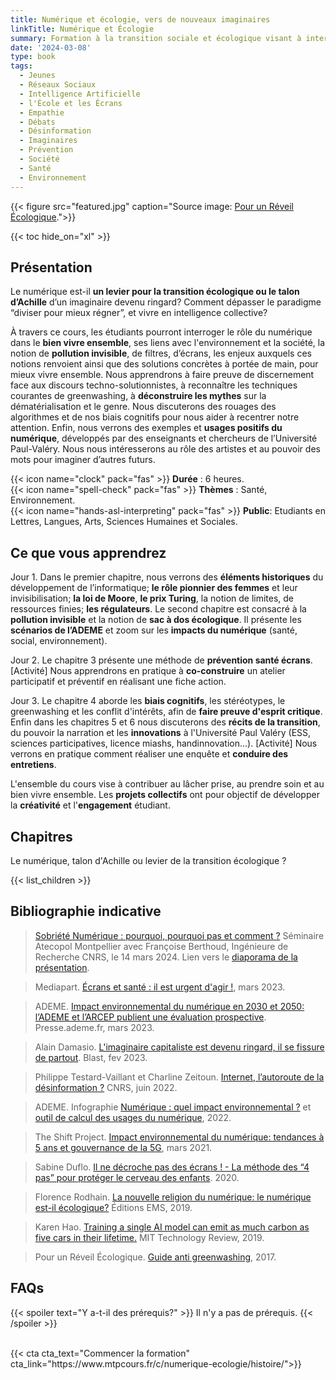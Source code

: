 ```yaml
---
title: Numérique et écologie, vers de nouveaux imaginaires
linkTitle: Numérique et Écologie
summary: Formation à la transition sociale et écologique visant à interroger les impacts du numérique et nos usages, pour bien vivre ensemble. Prévention santé écrans, imaginaires et récits de la transition.
date: '2024-03-08'
type: book
tags:
  - Jeunes
  - Réseaux Sociaux
  - Intelligence Artificielle
  - l'École et les Écrans
  - Empathie
  - Débats
  - Désinformation
  - Imaginaires
  - Prévention
  - Société
  - Santé
  - Environnement
---
```


{{< figure src="featured.jpg" caption="Source image: [Pour un Réveil Écologique](https://pour-un-reveil-ecologique.org/fr/).">}}

{{< toc hide_on="xl" >}}

## Présentation

Le numérique est-il <b>un levier pour la transition écologique ou le talon d’Achille</b> d’un imaginaire devenu ringard? Comment dépasser le paradigme “diviser pour mieux régner”, et vivre en intelligence collective? 

À travers ce cours, les étudiants pourront interroger le rôle du numérique dans le <b>bien vivre ensemble</b>, ses liens avec l'environnement et la société, la notion de <b>pollution invisible</b>, de filtres, d’écrans, les enjeux auxquels ces notions renvoient ainsi que des solutions concrètes à portée de main, pour mieux vivre ensemble. Nous apprendrons à faire preuve de discernement face aux discours techno-solutionnistes, à reconnaître les techniques courantes de greenwashing, à <b>déconstruire les mythes</b> sur la dématérialisation et le genre. Nous discuterons des rouages des algorithmes et de nos biais cognitifs pour nous aider à recentrer notre attention. Enfin, nous verrons des exemples et <b>usages positifs du numérique</b>, développés par des enseignants et chercheurs de l’Université Paul-Valéry. Nous nous intéresserons au rôle des artistes et au pouvoir des mots pour imaginer d’autres futurs.

{{< icon name="clock" pack="fas" >}} <b>Durée</b> : 6 heures. <br>
{{< icon name="spell-check" pack="fas" >}} <b>Thèmes</b> : Santé, Environnement. <br>
{{< icon name="hands-asl-interpreting" pack="fas" >}} <b>Public</b>: Etudiants en Lettres, Langues, Arts, Sciences Humaines et Sociales.

## Ce que vous apprendrez

Jour 1. Dans le premier chapitre, nous verrons des <b>éléments historiques</b> du développement de l’informatique; <b>le rôle pionnier des femmes</b> et leur invisibilisation; <b>la loi de Moore</b>, <b>le prix Turing</b>, la notion de limites, de ressources finies; <b>les régulateurs</b>.
Le second chapitre est consacré à la <b>pollution invisible</b> et la notion de <b>sac à dos écologique</b>. Il présente les <b>scénarios de l’ADEME</b> et zoom sur les <b>impacts du numérique</b> (santé, social, environnement).

Jour 2. Le chapitre 3 présente une méthode de <b>prévention santé écrans</b>. [Activité] Nous apprendrons en pratique à <b>co-construire</b> un atelier participatif et préventif en réalisant une fiche action.

Jour 3. Le chapitre 4 aborde les <b>biais cognitifs</b>, les stéréotypes, le greenwashing et les conflit d'intérêts, afin de <b>faire preuve d'esprit critique</b>.
Enfin dans les chapitres 5 et 6 nous discuterons des <b>récits de la transition</b>, du pouvoir la narration et les <b>innovations</b> à l'Université Paul Valéry (ESS, sciences participatives, licence miashs, handinnovation...).  [Activité] Nous verrons en pratique comment réaliser une enquête et <b>conduire des entretiens</b>.

L'ensemble du cours vise à contribuer au lâcher prise, au prendre soin et au bien vivre ensemble. 
Les <b>projets collectifs</b> ont pour objectif de développer la <b>créativité</b> et l'<b>engagement</b> étudiant.

## Chapitres

Le numérique, talon d'Achille ou levier de la transition écologique ? 

{{< list_children >}}

## Bibliographie indicative

> [Sobriété Numérique : pourquoi, pourquoi pas et comment ?](https://atecopolmtp.hypotheses.org/352) Séminaire Atecopol Montpellier avec Françoise Berthoud, Ingénieure de Recherche CNRS, le 14 mars 2024. Lien vers le [diaporama de la présentation](https://atecopolmtp.hypotheses.org/files/2024/03/Sobriete-Numerique-atecopol-montpellier-mars-2024.pdf).

> Mediapart. [Écrans et santé : il est urgent d'agir !](https://blogs.mediapart.fr/emmanuel-prados/blog/020323/ecrans-et-sante-il-est-urgent-d-agir), mars 2023.

> ADEME. [Impact environnemental du numérique en 2030 et 2050: l’ADEME et l’ARCEP publient une évaluation prospective](https://presse.ademe.fr/2023/03/impact-environnemental-du-numerique-en-2030-et-2050-lademe-et-larcep-publient-une-evaluation-prospective.html). Presse.ademe.fr, mars 2023.

> Alain Damasio. [L'imaginaire capitaliste est devenu ringard, il se fissure de partout](https://www.youtube.com/watch?v=Y8SpcxR6FjQ). Blast, fev 2023.

> Philippe Testard-Vaillant et Charline Zeitoun. [Internet, l’autoroute de la désinformation ?](https://lejournal.cnrs.fr/articles/internet-lautoroute-de-la-desinformation) CNRS, juin 2022.

> ADEME. Infographie [Numérique : quel impact environnemental ?](https://infos.ademe.fr/magazine-avril-2022/faits-et-chiffres/numerique-quel-impact-environnemental/) et [outil de calcul des usages du numérique](https://agirpourlatransition.ademe.fr/particuliers/bureau/numerique/calculez-lempreinte-carbone-usages-numeriques), 2022.

> The Shift Project. [Impact environnemental du numérique: tendances à 5 ans et gouvernance de la 5G](https://theshiftproject.org/wp-content/uploads/2021/03/Note-danalyse_Numerique-et-5G_30-mars-2021.pdf), mars 2021.

> Sabine Duflo. [Il ne décroche pas des écrans ! - La méthode des “4 pas” pour protéger le cerveau des enfants](). 2020.

> Florence Rodhain. [La nouvelle religion du numérique: le numérique est-il écologique?](https://www.editions-ems.fr/boutique/la-nouvelle-religion-du-numerique-le-numerique-est-il-ecologique/) Éditions EMS, 2019.

> Karen Hao. [Training a single AI model can emit as much carbon as five cars in their lifetime.](https://www.technologyreview.com/2019/06/06/239031/training-a-single-ai-model-can-emit-as-much-carbon-as-five-cars-in-their-lifetimes/) MIT Technology Review, 2019.

> Pour un Réveil Écologique. [Guide anti greenwashing](https://pour-un-reveil-ecologique.org/fr/les-entreprises-nous-repondent/#guide-anti-greenwashing), 2017.

## FAQs

{{< spoiler text="Y a-t-il des prérequis?" >}}
Il n'y a pas de prérequis.
{{< /spoiler >}}

<br>
{{< cta cta_text="Commencer la formation" cta_link="https://www.mtpcours.fr/c/numerique-ecologie/histoire/">}}